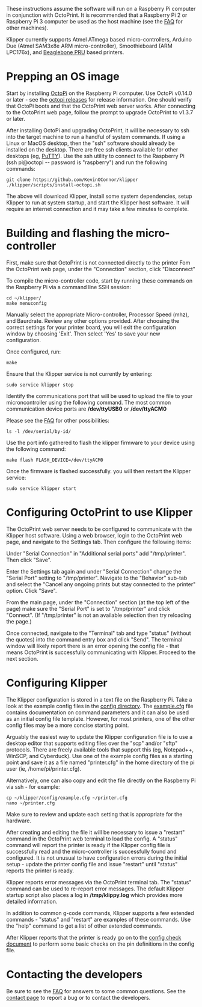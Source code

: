 These instructions assume the software will run on a Raspberry Pi
computer in conjunction with OctoPrint. It is recommended that a
Raspberry Pi 2 or Raspberry Pi 3 computer be used as the host machine
(see the
[FAQ](FAQ.md#can-i-run-klipper-on-something-other-than-a-raspberry-pi-3)
for other machines).

Klipper currently supports Atmel ATmega based micro-controllers,
Arduino Due (Atmel SAM3x8e ARM micro-controller), Smoothieboard (ARM
LPC176x), and [Beaglebone PRU](beaglebone.md) based printers.

Prepping an OS image
====================

Start by installing [OctoPi](https://github.com/guysoft/OctoPi) on the
Raspberry Pi computer. Use OctoPi v0.14.0 or later - see the
[octopi releases](https://github.com/guysoft/OctoPi/releases) for
release information. One should verify that OctoPi boots and that the
OctoPrint web server works. After connecting to the OctoPrint web
page, follow the prompt to upgrade OctoPrint to v1.3.7 or later.

After installing OctoPi and upgrading OctoPrint, it will be necessary
to ssh into the target machine to run a handful of system commands. If
using a Linux or MacOS desktop, then the "ssh" software should already
be installed on the desktop. There are free ssh clients available for
other desktops (eg,
[PuTTY](https://www.chiark.greenend.org.uk/~sgtatham/putty/)). Use the
ssh utility to connect to the Raspberry Pi (ssh pi@octopi -- password
is "raspberry") and run the following commands:

```
git clone https://github.com/KevinOConnor/klipper
./klipper/scripts/install-octopi.sh
```

The above will download Klipper, install some system dependencies,
setup Klipper to run at system startup, and start the Klipper host
software. It will require an internet connection and it may take a few
minutes to complete.

Building and flashing the micro-controller
==========================================

First, make sure that OctoPrint is not connected directly to the printer
Fom the OctoPrint web page, under the "Connection" section, click "Disconnect"

To compile the micro-controller code, start by running these commands
on the Raspberry Pi via a command line SSH session:

```
cd ~/klipper/
make menuconfig
```

Manually select the appropriate Micro-controller, Processor Speed (mhz), and Baurdrate. 
Review any other options provided. After choosing the correct settings for your printer board, you will exit the configuration
window by choosing 'Exit'. Then select 'Yes' to save your new configuration.  

Once configured, run:

```
make
```

Ensure that the Klipper service is not currently by entering:

```
sudo service klipper stop
``` 

Identify the communications port that will be used to upload the file to your microncontroller
using the following command. The most common communication device ports are **/dev/ttyUSB0** or **/dev/ttyACM0**

Please see the [FAQ](FAQ.md#wheres-my-serial-port) for other possibilities:

```
ls -l /dev/serial/by-id/
```

Use the port info gathered to flash the klipper firmware to your device using the following command:

```
make flash FLASH_DEVICE=/dev/ttyACM0
```

Once the firmware is flashed successfully. you will then restart the Klipper service:

```
sudo service klipper start
```

Configuring OctoPrint to use Klipper
====================================

The OctoPrint web server needs to be configured to communicate with
the Klipper host software. Using a web browser, login to the OctoPrint
web page, and navigate to the Settings tab. Then configure the
following items:

Under "Serial Connection" in "Additional serial ports" add
"/tmp/printer". Then click "Save".

Enter the Settings tab again and under "Serial Connection" change the
"Serial Port" setting to "/tmp/printer". Navigate to the "Behavior"
sub-tab and select the "Cancel any ongoing prints but stay connected
to the printer" option. Click "Save".

From the main page, under the "Connection" section (at the top left of
the page) make sure the "Serial Port" is set to "/tmp/printer" and
click "Connect". (If "/tmp/printer" is not an available selection then
try reloading the page.)

Once connected, navigate to the "Terminal" tab and type "status"
(without the quotes) into the command entry box and click "Send". The
terminal window will likely report there is an error opening the
config file - that means OctoPrint is successfully communicating with
Klipper. Proceed to the next section.

Configuring Klipper
===================

The Klipper configuration is stored in a text file on the Raspberry
Pi. Take a look at the example config files in the
[config directory](../config/). The
[example.cfg](../config/example.cfg) file contains documentation on
command parameters and it can also be used as an initial config file
template. However, for most printers, one of the other config files
may be a more concise starting point.

Arguably the easiest way to update the Klipper configuration file is
to use a desktop editor that supports editing files over the "scp"
and/or "sftp" protocols. There are freely available tools that support
this (eg, Notepad++, WinSCP, and Cyberduck). Use one of the example
config files as a starting point and save it as a file named
"printer.cfg" in the home directory of the pi user (ie,
/home/pi/printer.cfg).

Alternatively, one can also copy and edit the file directly on the
Raspberry Pi via ssh - for example:

```
cp ~/klipper/config/example.cfg ~/printer.cfg
nano ~/printer.cfg
```

Make sure to review and update each setting that is appropriate for
the hardware.

After creating and editing the file it will be necessary to issue a
"restart" command in the OctoPrint web terminal to load the config. A
"status" command will report the printer is ready if the Klipper
config file is successfully read and the micro-controller is
successfully found and configured. It is not unusual to have
configuration errors during the initial setup - update the printer
config file and issue "restart" until "status" reports the printer is
ready.

Klipper reports error messages via the OctoPrint terminal tab. The
"status" command can be used to re-report error messages. The default
Klipper startup script also places a log in **/tmp/klippy.log** which
provides more detailed information.

In addition to common g-code commands, Klipper supports a few extended
commands - "status" and "restart" are examples of these commands. Use
the "help" command to get a list of other extended commands.

After Klipper reports that the printer is ready go on to the
[config check document](Config_checks.md) to perform some basic checks
on the pin definitions in the config file.

Contacting the developers
=========================

Be sure to see the [FAQ](FAQ.md) for answers to some common questions.
See the [contact page](Contact.md) to report a bug or to contact the
developers.
